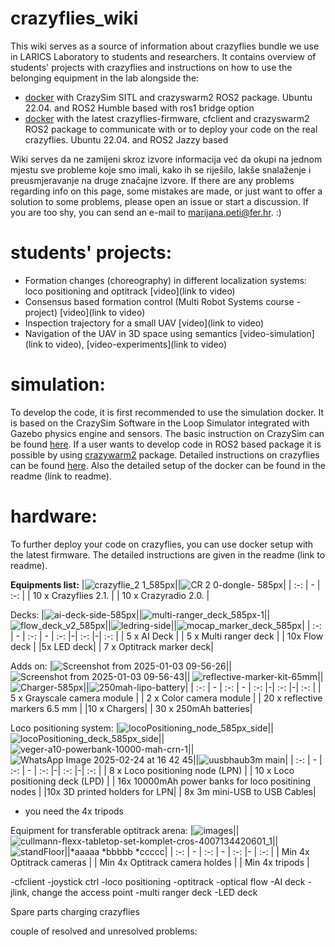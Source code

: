 # crazyflies_wiki

This wiki serves as a source of information about crazyflies bundle we use in LARICS Laboratory to students and researchers. It contains overview of students' projects with crazyflies and instructions on how to use the belonging equipment in the lab alongside the:  
* [docker](https://github.com/larics/docker_files/tree/master/ros2/ros2-humble/crazyflies-sitl) with CrazySim SITL and crazyswarm2 ROS2 package. Ubuntu 22.04. and ROS2 Humble based with ros1 bridge option
* [docker](https://github.com/larics/docker_files/tree/master/ros2/ros2-jazzy/crazyflies) with the latest crazyflies-firmware, cfclient and crazyswarm2 ROS2 package to communicate with or to deploy your code on the real crazyflies. Ubuntu 22.04. and ROS2 Jazzy based

Wiki serves da ne zamijeni skroz izvore informacija već da okupi na jednom mjestu sve probleme koje smo imali, kako ih se riješilo, lakše snalaženje i preusmjeravanje na druge značajne izvore. If there are any problems regarding info on this page, some mistakes are made, or just want to offer a solution to some problems, please open an issue or start a discussion. If you are too shy, you can send an e-mail to marijana.peti@fer.hr. :) 

# students' projects: 
* Formation changes (choreography) in different localization systems: loco positioning and optitrack [video](link to video)
* Consensus based formation control (Multi Robot Systems course - project) [video](link to video)
* Inspection trajectory for a small UAV [video](link to video)
* Navigation of the UAV in 3D space using semantics [video-simulation](link to video), [video-experiments](link to video)

# simulation:
To develop the code, it is first recommended to use the simulation docker. It is based on the CrazySim Software in the Loop Simulator integrated with Gazebo physics engine and sensors. The basic instruction on CrazySim can be found [here](link). If a user wants to develop code in ROS2 based package it is possible by using [crazywarm2](link) package. Detailed instructions on crazyflies can be found [here](link). Also the detailed setup of the docker can be found in the readme (link to readme).

# hardware:
To further deploy your code on crazyflies, you can use docker setup with the latest firmware. The detailed instructions are given in the readme (link to readme). 

**Equipments list:**
|![crazyflie_2 1_585px](https://github.com/user-attachments/assets/f5682ac9-13ad-4d07-87f1-e7fb2cfecd29)||![CR 2 0-dongle- 585px](https://github.com/user-attachments/assets/e676a21a-456b-4c10-83ea-bccb4a72068a)|
| :-: | - | :-: |
| 10 x Crazyflies 2.1. |  | 10 x Crazyradio 2.0. |


Decks: 
|![ai-deck-side-585px](https://github.com/user-attachments/assets/d0b2d148-876b-401a-af44-59ff228d1e71)||![multi-ranger_deck_585px-1](https://github.com/user-attachments/assets/2bc84a87-7ac7-435b-ba12-60a2a69e990c)||![flow_deck_v2_585px](https://github.com/user-attachments/assets/83a3441b-4491-4314-9cb8-73319bf42b3c)||![ledring-side](https://github.com/user-attachments/assets/da3eec92-181a-4503-99dd-77bfeb2be4e3)||![mocap_marker_deck_585px](https://github.com/user-attachments/assets/19cb3a41-d8e0-4104-a383-c7fce4d29703)|
| :-: | - | :-: | - | :-: |-| :-: |-| :-: |
| 5 x AI Deck |  | 5 x Multi ranger deck | | 10x Flow deck | |5x LED deck| | 7 x Optitrack marker deck|

Adds on: 
|![Screenshot from 2025-01-03 09-56-26](https://github.com/user-attachments/assets/a6309ebb-ab1a-48f3-bf46-41be3849bd48)|| ![Screenshot from 2025-01-03 09-56-43](https://github.com/user-attachments/assets/66321f3d-57a6-4ff6-91a3-356e208c3f44)|| ![reflective-marker-kit-65mm](https://github.com/user-attachments/assets/05cf544a-3337-419a-99f1-8e690531322c)|| ![Charger-585px](https://github.com/user-attachments/assets/8a6179a2-ebe8-40df-9e48-c0e9f228c358)||![250mah-lipo-battery](https://github.com/user-attachments/assets/ac9c58a7-5a5f-4690-9b95-df0542e14457)|
| :-: | - | :-: | - | :-: |-| :-: |-| :-: |
| 5 x Grayscale camera module |  | 2 x Color camera module  | | 20 x reflective markers 6.5 mm  | |10 x Chargers| | 30 x 250mAh batteries|

Loco positioning system: 
|![locoPositioning_node_585px_side](https://github.com/user-attachments/assets/cd2764cb-9408-4b7b-b57b-d952e68b27a3)||![locoPositioning_deck_585px_side](https://github.com/user-attachments/assets/f87c6b5c-cf46-4919-b5bc-3194baba453f)||![veger-a10-powerbank-10000-mah-crn-1](https://github.com/user-attachments/assets/7663b9c2-790d-43ac-b27b-0b94b8e09ea6)||![WhatsApp Image 2025-02-24 at 16 42 45](https://github.com/user-attachments/assets/ec48ce29-da7a-4f77-adfe-a2140eb5e8b6)||![uusbhaub3m main](https://github.com/user-attachments/assets/bfc31a06-9516-4a7f-a441-2fcee68e0a34)|
| :-: | - | :-: | - | :-: |-| :-: |-| :-: |
| 8 x Loco positioning node (LPN) |  | 10 x Loco positioning deck (LPD) | | 16x 10000mAh power banks for loco positining nodes  | |10x 3D printed holders for LPN| | 8x 3m mini-USB to USB Cables|
* you need  the 4x tripods

Equipment for transferable optitrack arena:
|![images](https://github.com/user-attachments/assets/d632b541-b44b-470d-b412-8c321890e185)||![cullmann-flexx-tabletop-set-komplet-cros-4007134420601_1](https://github.com/user-attachments/assets/48150a0d-dc89-434c-9fb0-4dfd578d5f0d)||![standFloor](https://github.com/user-attachments/assets/daecc4f0-d363-4129-b76c-9e8f02b1be12)||*aaaaa *bbbbb *ccccc|
| :-: | - | :-: | - | :-: |- | :-: |
| Min 4x Optitrack cameras |  | Min 4x Optitrack camera holdes | | Min 4x tripods  |


-cfclient
-joystick ctrl
-loco positioning 
-optitrack
-optical flow 
-AI deck - jlink, change the access point
-multi ranger deck
-LED deck

Spare parts
charging crazyflies

couple of resolved and unresolved problems:
